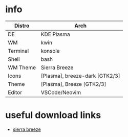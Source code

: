 # info
| Distro   | Arch                           |
|----------|--------------------------------|
| DE       | KDE Plasma                     |
| WM       | kwin                           |
| Terminal | konsole                        |
| Shell    | bash                           |
| WM Theme | Sierra Breeze                  |
| Icons    | [Plasma], breeze-dark [GTK2/3] |
| Theme    | [Plasma], Breeze [GTK2/3]      |
| Editor   | VSCode/Neovim                  |


# useful download links
* [sierra breeze](https://aur.archlinux.org/packages/sierrabreeze-kwin-decoration-git)